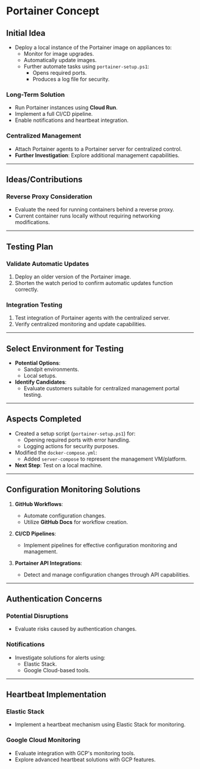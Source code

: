 # Portainer Concept

## Initial Idea
- Deploy a local instance of the Portainer image on appliances to:
  - Monitor for image upgrades.
  - Automatically update images.
  - Further automate tasks using `portainer-setup.ps1`:
    - Opens required ports.
    - Produces a log file for security.

### Long-Term Solution
- Run Portainer instances using **Cloud Run**.
- Implement a full CI/CD pipeline.
- Enable notifications and heartbeat integration.

### Centralized Management
- Attach Portainer agents to a Portainer server for centralized control.
- **Further Investigation**: Explore additional management capabilities.

---

## Ideas/Contributions

### Reverse Proxy Consideration
- Evaluate the need for running containers behind a reverse proxy.
- Current container runs locally without requiring networking modifications.

---

## Testing Plan

### Validate Automatic Updates
1. Deploy an older version of the Portainer image.
2. Shorten the watch period to confirm automatic updates function correctly.

### Integration Testing
1. Test integration of Portainer agents with the centralized server.
2. Verify centralized monitoring and update capabilities.

---

## Select Environment for Testing
- **Potential Options**:
  - Sandpit environments.
  - Local setups.
- **Identify Candidates**:
  - Evaluate customers suitable for centralized management portal testing.

---

## Aspects Completed
- Created a setup script (`portainer-setup.ps1`) for:
  - Opening required ports with error handling.
  - Logging actions for security purposes.
- Modified the `docker-compose.yml`:
  - Added `server-compose` to represent the management VM/platform.
- **Next Step**: Test on a local machine.

---

## Configuration Monitoring Solutions

1. **GitHub Workflows**:
   - Automate configuration changes.
   - Utilize **GitHub Docs** for workflow creation.

2. **CI/CD Pipelines**:
   - Implement pipelines for effective configuration monitoring and management.

3. **Portainer API Integrations**:
   - Detect and manage configuration changes through API capabilities.

---

## Authentication Concerns

### Potential Disruptions
- Evaluate risks caused by authentication changes.

### Notifications
- Investigate solutions for alerts using:
  - Elastic Stack.
  - Google Cloud-based tools.

---

## Heartbeat Implementation

### Elastic Stack
- Implement a heartbeat mechanism using Elastic Stack for monitoring.

### Google Cloud Monitoring
- Evaluate integration with GCP's monitoring tools.
- Explore advanced heartbeat solutions with GCP features.
